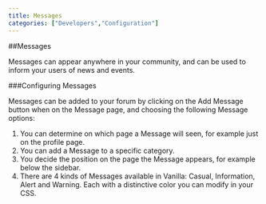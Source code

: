 ```yaml
---
title: Messages
categories: ["Developers","Configuration"]
---
```

##Messages

Messages can appear anywhere in your community, and can be used to inform your users of news and events.

###Configuring Messages

Messages can be added to your forum by clicking on the Add Message button when on the Message page, and choosing the following
Message options:

1. You can determine on which page a Message will seen, for example just on the profile page.
2. You can add a Message to a specific category.
3. You decide the position on the page the Message appears, for example below the sidebar.
4. There are 4 kinds of Messages available in Vanilla: Casual, Information, Alert and Warning. Each with a distinctive color you can modify in your CSS.
